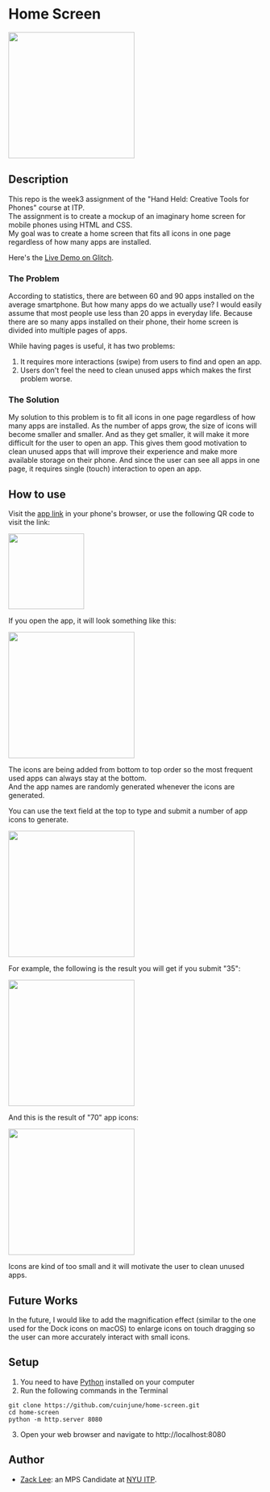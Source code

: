 # Home Screen

<img src="screenshot1.jpg" width="250"/>

## Description

This repo is the week3 assignment of the "Hand Held: Creative Tools for Phones" course at ITP.  
The assignment is to create a mockup of an imaginary home screen for mobile phones using HTML and CSS.  
My goal was to create a home screen that fits all icons in one page regardless of how many apps are installed.

Here's the [Live Demo on Glitch](https://cuinjune-home-screen.glitch.me/).

### The Problem

According to statistics, there are between 60 and 90 apps installed on the average smartphone. 
But how many apps do we actually use? I would easily assume that most people use less than 20 apps in everyday life.
Because there are so many apps installed on their phone, their home screen is divided into multiple pages of apps.

While having pages is useful, it has two problems:
1. It requires more interactions (swipe) from users to find and open an app.
2. Users don't feel the need to clean unused apps which makes the first problem worse.

### The Solution

My solution to this problem is to fit all icons in one page regardless of how many apps are installed.
As the number of apps grow, the size of icons will become smaller and smaller. And as they get smaller, it will make it more difficult for the user to open an app.
This gives them good motivation to clean unused apps that will improve their experience and make more available storage on their phone. 
And since the user can see all apps in one page, it requires single (touch) interaction to open an app.


## How to use

Visit the [app link](https://cuinjune-home-screen.glitch.me/) in your phone's browser, or use the following QR code to visit the link:

<img src="qrcode.png" width="150"/>

If you open the app, it will look something like this:

<img src="screenshot1.jpg" width="250"/>

The icons are being added from bottom to top order so the most frequent used apps can always stay at the bottom.  
And the app names are randomly generated whenever the icons are generated.   

You can use the text field at the top to type and submit a number of app icons to generate.  

<img src="screenshot2.jpg" width="250"/>

For example, the following is the result you will get if you submit "35":

<img src="screenshot3.jpg" width="250"/>

And this is the result of "70" app icons:

<img src="screenshot4.jpg" width="250"/>

Icons are kind of too small and it will motivate the user to clean unused apps.

## Future Works

In the future, I would like to add the magnification effect (similar to the one used for the Dock icons on macOS) to enlarge icons on touch dragging so the user can more accurately interact with small icons. 

## Setup

1. You need to have [Python](https://realpython.com/installing-python/) installed on your computer
2. Run the following commands in the Terminal
```
git clone https://github.com/cuinjune/home-screen.git
cd home-screen
python -m http.server 8080
```
3. Open your web browser and navigate to http://localhost:8080

## Author
* [Zack Lee](https://www.cuinjune.com/about): an MPS Candidate at [NYU ITP](https://itp.nyu.edu).
